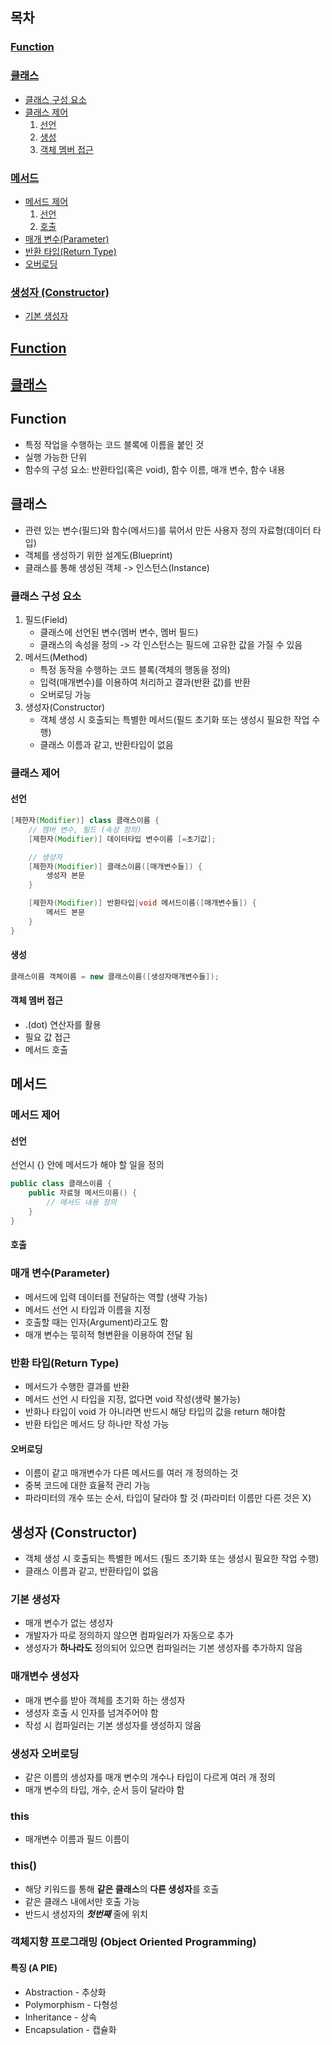 ## 목차
### [Function](#function)

### [클래스](#클래스)
- [클래스 구성 요소](#클래스-구성-요소)
- [클래스 제어](#클래스-제어)
    1. [선언](#선언)
    2. [생성](#생성성)
    3. [객체 멤버 접근](#객체-멤버-접근)

### [메서드](#메서드)
- [메서드 제어](#메서드-제어)
    1. [선언](#선언-1)
    2. [호출](#호출출)
-  [매개 변수(Parameter)](#매개-변수parameter)
-  [반환 타입(Return Type)](#반환-타입return-type)
-  [오버로딩](#오버로딩)

### [생성자 (Constructor)](#생성자-constructor)

- [기본 생성자](#기본-생성자)


## [Function](#function)
## [클래스](#클래스)

## Function

- 특정 작업을 수행하는 코드 블록에 이름을 붙인 것
- 실행 가능한 단위
- 함수의 구성 요소: 반환타입(혹은 void), 함수 이름, 매개 변수, 함수 내용

## 클래스

- 관련 있는 변수(필드)와 함수(메서드)를 묶어서 만든 사용자 정의 자료형(데이터 타입)
- 객체를 생성하기 위한 설계도(Blueprint)
-  클래스를 통해 생성된 객체 -> 인스턴스(Instance)

### 클래스 구성 요소
1. 필드(Field)
    - 클래스에 선언된 변수(멤버 변수,  멤버 필드)
    - 클래스의 속성을 정의 -> 각 인스턴스는 필드에 고유한 값을 가질 수 있음
2. 메서드(Method)
    - 특정 동작을 수행하는 코드 블록(객체의 행동을 정의)
    - 입력(매개변수)를 이용하여 처리하고 결과(반환 값)를 반환
    - 오버로딩 가능
3. 생성자(Constructor)
    - 객체 생성 시 호출되는 특별한 메서드(필드 초기화 또는 생성시 필요한 작업 수행)
    - 클래스 이름과 같고, 반환타입이 없음

### 클래스 제어

#### 선언

```java
[제한자(Modifier)] class 클래스이름 {
    // 멤버 변수, 필드 (속성 정의)
    [제한자(Modifier)] 데이터타입 변수이름 [=초기값];

    // 생성자
    [제한자(Modifier)] 클래스이름([매개변수들]) {
        생성자 본문
    }

    [제한자(Modifier)] 반환타입|void 메서드이름([매개변수들]) {
        메서드 본문
    }
}
```

#### 생성

```java
클래스이름 객체이름 = new 클래스이름([생성자매개변수들]);
```

#### 객체 멤버 접근

- .(dot) 연산자를 활용
- 필요 값 접근
- 메서드 호출

## 메서드

### 메서드 제어

#### 선언

선언시 {} 안에 메서드가 해야 할 일을 정의

```java
public class 클래스이름 {
    public 자료형 메서드이름() {
        // 메서드 내용 정의
    }
}
```

#### 호출

### 매개 변수(Parameter)

- 메서드에 입력 데이터를 전달하는 역할 (생략 가능)
- 메서드 선언 시 타입과 이름을 지정
- 호출할 때는 인자(Argument)라고도 함
- 매개 변수는 묷히적 형변환을 이용하여 전달 됨

### 반환 타입(Return Type)

- 메서드가 수행한 결과를 반환
- 메서드 선언 시 타입을 지정, 없다면 void 작성(생략 불가능)
- 반화나 타입이 void 가 아니라면 반드시 해당 타입의 값을 return 해야함
- 반환 타입은 메서드 당 하나만 작성 가능

#### 오버로딩

- 이름이 같고 매개변수가 다른 메서드를 여러 개 정의하는 것
- 중복 코드에 대한 효율적 관리 가능
- 파라미터의 개수 또는 순서, 타입이 달라야 할 것 (파라미터 이름만 다른 것은 X)

## 생성자 (Constructor)

- 객체 생성 시 호출되는 특별한 메서드 (필드 초기화 또는 생성시 필요한 작업 수행)
- 클래스 이름과 같고, 반환타입이 없음

### 기본 생성자
- 매개 변수가 없는 생성자
- 개발자가 따로 정의하지 않으면 컴파일러가 자동으로 추가
- 생성자가 **하나라도** 정의되어 있으면 컴파일러는 기본 생성자를 추가하지 않음

### 매개변수 생성자

- 매개 변수를 받아 객체를 초기화 하는 생성자
- 생성자 호출 시 인자를 넘겨주어야 함
- 작성 시 컴파일러는 기본 생성자를 생성하지 않음

### 생성자 오버로딩

- 같은 이름의 생성자를 매개 변수의 개수나 타입이 다르게 여러 개 정의
- 매개 변수의 타입, 개수, 순서 등이 달라야 함

### this

- 매개변수 이름과 필드 이름이

### this()

- 해당 키워드를 통해 **같은 클래스**의 **다른 생성자**를 호출
- 같은 클래스 내에서만 호출 가능
- 반드시 생성자의 ***첫번째*** 줄에 위치

### 객체지향 프로그래밍 (Object Oriented Programming)

#### 특징 (A PIE)

- Abstraction - 추상화
- Polymorphism - 다형성
- Inheritance - 상속
- Encapsulation - 캡슐화

